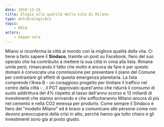 ```yaml
---
date: 2019-12-16
title: Elogio alla qualità della vita di Milano
type: AntiEcologicAct
topic:
    - DECA
actors:
    - beppe-sala
---
```


Milano si riconferma la città al mondo con la migliore qualità della vita.
Ci tiene a farlo sapere il **Sindaco**, tramite un post su Facebook, fiero del suo operato che ha contribuito a mettere la sua città in cima alla lista. Rimane umile però, rimarcando il fatto che molto è ancora da fare e per questo domani è convocata una commissione per presentare il piano del Comune per contrastare gli effetti di questa emergenza planetaria. La lista comprende l'Area B - un coraggioso progetto per limitare il traffico nel centro della città - , il PGT approvato quest'anno che ridurrà il consumo di suolo addirittura del 4% rispetto al tasso dell'anno scorso e 12 miliardi di investimenti che stanno arrivando e che soffocheranno Milano ancora di più nel cemento e nella CO2 emessa per produrlo.
Come sempre il Sindaco è fiero del "modello Milano" ed è bravo a comunicare alle persone come non devono preoccuparsi della crisi in atto, perchè hanno gia tutto chiaro e gli investimenti sono gia al posto giusto.
